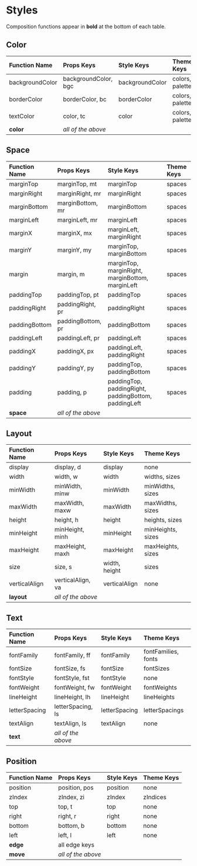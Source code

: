 # Styles

Composition functions appear in **bold** at the bottom of each table.

## Color

| Function Name                                     | Props Keys           | Style Keys      | Theme Keys      |
| :------------------------------------------------ | :------------------- | :-------------- | :-------------- |
| backgroundColor                                   | backgroundColor, bgc | backgroundColor | colors, palette |
| borderColor                                       | borderColor, bc      | borderColor     | colors, palette |
| textColor                                         | color, tc            | color           | colors, palette |
| **color** <td colspan=3> _all of the above_ </td> |

## Space

| Function Name | Props Keys         | Style Keys                                           | Theme Keys |
| :------------ | :----------------- | :--------------------------------------------------- | :--------- |
| marginTop     | marginTop, mt      | marginTop                                            | spaces     |
| marginRight   | marginRight, mr    | marginRight                                          | spaces     |
| marginBottom  | marginBottom, mr   | marginBottom                                         | spaces     |
| marginLeft    | marginLeft, mr     | marginLeft                                           | spaces     |
| marginX       | marginX, mx        | marginLeft, marginRight                              | spaces     |
| marginY       | marginY, my        | marginTop, marginBottom                              | spaces     |
| margin        | margin, m          | marginTop, marginRight, marginBottom, marginLeft     | spaces     |
| paddingTop    | paddingTop, pt     | paddingTop                                           | spaces     |
| paddingRight  | paddingRight, pr   | paddingRight                                         | spaces     |
| paddingBottom | paddingBottom, pr  | paddingBottom                                        | spaces     |
| paddingLeft   | paddingLeft, pr    | paddingLeft                                          | spaces     |
| paddingX      | paddingX, px       | paddingLeft, paddingRight                            | spaces     |
| paddingY      | paddingY, py       | paddingTop, paddingBottom                            | spaces     |
| padding       | padding, p         | paddingTop, paddingRight, paddingBottom, paddingLeft | spaces     |
| **space**     | _all of the above_ |

## Layout

| Function Name | Props Keys         | Style Keys    | Theme Keys        |
| :------------ | :----------------- | :------------ | :---------------- |
| display       | display, d         | display       | none              |
| width         | width, w           | width         | widths, sizes     |
| minWidth      | minWidth, minw     | minWidth      | minWidths, sizes  |
| maxWidth      | maxWidth, maxw     | maxWidth      | maxWidths, sizes  |
| height        | height, h          | height        | heights, sizes    |
| minHeight     | minHeight, minh    | minHeight     | minHeights, sizes |
| maxHeight     | maxHeight, maxh    | maxHeight     | maxHeights, sizes |
| size          | size, s            | width, height | sizes             |
| verticalAlign | verticalAlign, va  | verticalAlign | none              |
| **layout**    | _all of the above_ |

## Text

| Function Name | Props Keys         | Style Keys    | Theme Keys          |
| :------------ | :----------------- | :------------ | :------------------ |
| fontFamily    | fontFamily, ff     | fontFamily    | fontFamilies, fonts |
| fontSize      | fontSize, fs       | fontSize      | fontSizes           |
| fontStyle     | fontStyle, fst     | fontStyle     | none                |
| fontWeight    | fontWeight, fw     | fontWeight    | fontWeights         |
| lineHeight    | lineHeight, lh     | lineHeight    | lineHeights         |
| letterSpacing | letterSpacing, ls  | letterSpacing | letterSpacings      |
| textAlign     | textAlign, ls      | textAlign     | none                |
| **text**      | _all of the above_ |

## Position

| Function Name | Props Keys         | Style Keys | Theme Keys |
| :------------ | :----------------- | :--------- | :--------- |
| position      | position, pos      | position   | none       |
| zIndex        | zIndex, zi         | zIndex     | zIndices   |
| top           | top, t             | top        | none       |
| right         | right, r           | right      | none       |
| bottom        | bottom, b          | bottom     | none       |
| left          | left, l            | left       | none       |
| **edge**      | all edge keys      |
| **move**      | _all of the above_ |
